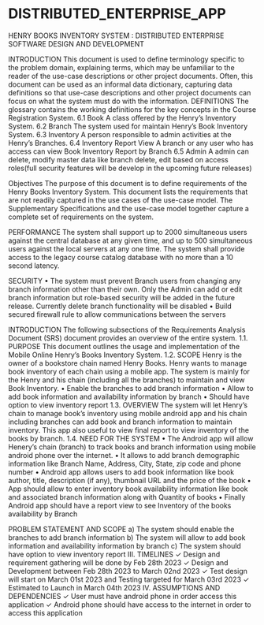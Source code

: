 # DISTRIBUTED_ENTERPRISE_APP
HENRY BOOKS INVENTORY SYSTEM : DISTRIBUTED ENTERPRISE SOFTWARE DESIGN AND DEVELOPMENT



INTRODUCTION
This document is used to define terminology specific to the problem domain, explaining terms, which may be unfamiliar to the reader of the use-case descriptions or other project documents. Often, this document can be used as an informal data dictionary, capturing data definitions so that use-case descriptions and other project documents can focus on what the system must do with the information.
DEFINITIONS
The glossary contains the working definitions for the key concepts in the Course Registration System.
6.1 Book
A class offered by the Henry’s Inventory System.
6.2 Branch
The system used for maintain Henry’s Book Inventory System.
6.3 Inventory
A person responsible to admin activities at the Henry’s Branches.
6.4 Inventory Report View
A branch or any user who has access can view Book Inventory Report by Branch
6.5 Admin
A admin can delete, modify master data like branch delete, edit based on access roles(full security features will be develop in the upcoming future releases)

Objectives
The purpose of this document is to define requirements of the Henry Books Inventory System. This document lists the requirements that are not readily captured in the use cases of the use-case model. The Supplementary Specifications and the use-case model together capture a complete set of requirements on the system.


PERFORMANCE
The system shall support up to 2000 simultaneous users against the central database at any given time, and up to 500 simultaneous users against the local servers at any one time. The system shall provide access to the legacy course catalog database with no more than a 10 second latency.


SECURITY
• The system must prevent Branch users from changing any branch information other than their own. Only the Admin can add or edit branch information but role-based security will be added in the future release. Currently delete branch functionality will be disabled • Build secured firewall rule to allow communications between the servers



INTRODUCTION
The following subsections of the Requirements Analysis Document (SRS) document provides an overview of the entire system.
1.1. PURPOSE
This document outlines the usage and implementation of the Mobile Online Henry’s Books Inventory System.
1.2. SCOPE Henry is the owner of a bookstore chain named Henry Books. Henry wants to manage book inventory of each chain using a mobile app. The system is mainly for the Henry and his chain (including all the branches) to maintain and view Book Inventory. • Enable the branches to add branch information • Allow to add book information and availability information by branch • Should have option to view inventory report
1.3. OVERVIEW
The system will let Henry’s chain to manage book’s inventory using mobile android app and his chain including branches can add book and branch information to maintain inventory. This app also useful to view final report to view inventory of the books by branch.
1.4. NEED FOR THE SYSTEM
• The Android app will allow Henery’s chain (branch) to track books and branch information using mobile android phone over the internet. • It allows to add branch demographic information like Branch Name, Address, City, State, zip code and phone number • Android app allows users to add book information like book author, title, description (if any), thumbnail URL and the price of the book • App should allow to enter inventory book availability information like book and associated branch information along with Quantity of books • Finally Android app should have a report view to see Inventory of the books availability by Branch


PROBLEM STATEMENT AND SCOPE
a) The system should enable the branches to add branch information b) The system will allow to add book information and availability information by branch c) The system should have option to view inventory report
III. TIMELINES ✓ Design and requirement gathering will be done by Feb 28th 2023 ✓ Design and Development between Feb 28th 2023 to March 02nd 2023 ✓ Test design will start on March 01st 2023 and Testing targeted for March 03rd 2023 ✓ Estimated to Launch in March 04th 2023
IV. ASSUMPTIONS AND DEPENDENCIES ✓ User must have android phone in order access this application ✓ Android phone should have access to the internet in order to access this application

